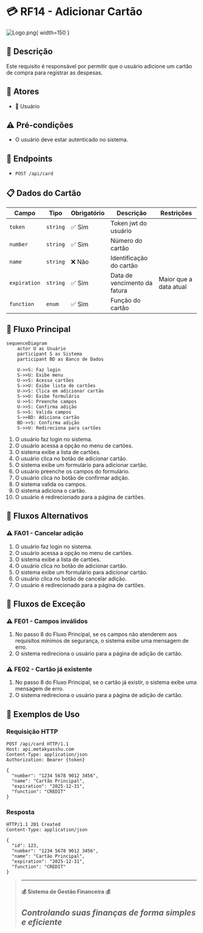 # 💳 RF14 - Adicionar Cartão 

![Logo.png](Logo.png){ width=150 }

## 📝 Descrição

Este requisito é responsável por permitir que o usuário adicione um cartão de compra para registrar as despesas.

## 👥 Atores

- 👤 Usuário

## ⚠️ Pré-condições

- O usuário deve estar autenticado no sistema.

## 🔌 Endpoints

- `POST /api/card`

## 📋 Dados do Cartão

| Campo        | Tipo     | Obrigatório | Descrição                    | Restrições             |
|--------------|----------|-------------|------------------------------|------------------------|
| `token`      | `string` | ✅ Sim      | Token jwt do usuário         |                        |
| `number`     | `string` | ✅ Sim      | Número do cartão             |                        |
| `name`       | `string` | ❌ Não      | Identificação do cartão      |                        |
| `expiration` | `string` | ✅ Sim      | Data de vencimento da fatura | Maior que a data atual |  
| `function`   | `enum`   | ✅ Sim      | Função do cartão             |                        |

## 🔄 Fluxo Principal

```mermaid
sequenceDiagram
    actor U as Usuário
    participant S as Sistema
    participant BD as Banco de Dados
    
    U->>S: Faz login
    S->>U: Exibe menu
    U->>S: Acessa cartões
    S->>U: Exibe lista de cartões
    U->>S: Clica em adicionar cartão
    S->>U: Exibe formulário
    U->>S: Preenche campos
    U->>S: Confirma adição
    S->>S: Valida campos
    S->>BD: Adiciona cartão
    BD->>S: Confirma adição
    S->>U: Redireciona para cartões
```

1. O usuário faz login no sistema.
2. O usuário acessa a opção no menu de cartões.
3. O sistema exibe a lista de cartões.
4. O usuário clica no botão de adicionar cartão.
5. O sistema exibe um formulário para adicionar cartão.
6. O usuário preenche os campos do formulário.
7. O usuário clica no botão de confirmar adição.
8. O sistema valida os campos.
9. O sistema adiciona o cartão.
10. O usuário é redirecionado para a página de cartões.

## 🔀 Fluxos Alternativos

### ⚠️ FA01 - Cancelar adição
1. O usuário faz login no sistema.
2. O usuário acessa a opção no menu de cartões.
3. O sistema exibe a lista de cartões.
4. O usuário clica no botão de adicionar cartão.
5. O sistema exibe um formulário para adicionar cartão.
6. O usuário clica no botão de cancelar adição.
7. O usuário é redirecionado para a página de cartões.

## 🚫 Fluxos de Exceção

### ⚠️ FE01 - Campos inválidos
1. No passo 8 do Fluxo Principal, se os campos não atenderem aos requisitos mínimos de segurança, o sistema exibe uma mensagem de erro.
2. O sistema redireciona o usuário para a página de adição de cartão.

### ⚠️ FE02 - Cartão já existente
1. No passo 8 do Fluxo Principal, se o cartão já existir, o sistema exibe uma mensagem de erro.
2. O sistema redireciona o usuário para a página de adição de cartão.

## 🧪 Exemplos de Uso

### Requisição HTTP
```http
POST /api/card HTTP/1.1
Host: api.metakyasshu.com
Content-Type: application/json
Authorization: Bearer {token}

{
  "number": "1234 5678 9012 3456",
  "name": "Cartão Principal",
  "expiration": "2025-12-31",
  "function": "CREDIT"
}
```

### Resposta
```http
HTTP/1.1 201 Created
Content-Type: application/json

{
  "id": 123,
  "number": "1234 5678 9012 3456",
  "name": "Cartão Principal",
  "expiration": "2025-12-31",
  "function": "CREDIT"
}
```


> ---------------------------------------------------------------------------
> #### 💰 Sistema de Gestão Financeira 💰
> ***Controlando suas finanças de forma simples e eficiente***
> ---------------------------------------------------------------------------